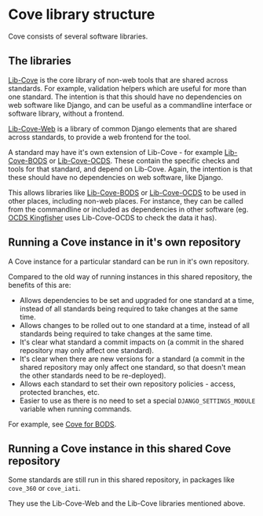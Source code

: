 Cove library structure
======================

Cove consists of several software libraries.

The libraries
-------------

[Lib-Cove](https://github.com/OpenDataServices/lib-cove) is the core library of non-web tools that are shared across standards. For example, validation helpers which are useful for more than one standard. The intention is that this should have no dependencies on web software like Django, and can be useful as a commandline interface or software library, without a frontend.

[Lib-Cove-Web](https://github.com/OpenDataServices/lib-cove-web) is a library of common Django elements that are shared across standards, to provide a web frontend for the tool.

A standard may have it's own extension of Lib-Cove - for example [Lib-Cove-BODS](https://github.com/openownership/lib-cove-bods) or [Lib-Cove-OCDS](https://github.com/open-contracting/lib-cove-ocds). 
These contain the specific checks and tools for that standard, and depend on Lib-Cove. Again, the intention is that these should have no dependencies on web software, like Django.

This allows libraries like [Lib-Cove-BODS](https://github.com/openownership/lib-cove-bods) or [Lib-Cove-OCDS](https://github.com/open-contracting/lib-cove-ocds) to be used in other places, including non-web places. For instance, they can be called from the commandline or included as dependencies in other software (eg. [OCDS Kingfisher](https://github.com/open-contracting/kingfisher) uses Lib-Cove-OCDS to check the data it has).

Running a Cove instance in it's own repository
----------------------------------------------

A Cove instance for a particular standard can be run in it's own repository.

Compared to the old way of running instances in this shared repository, the benefits of this are:

* Allows dependencies to be set and upgraded for one standard at a time, instead of all standards being required to take changes at the same time.
* Allows changes to be rolled out to one standard at a time, instead of all standards being required to take changes at the same time.
* It's clear what standard a commit impacts on (a commit in the shared repository may only affect one standard).
* It's clear when there are new versions for a standard (a commit in the shared repository may only affect one standard, so that doesn't mean the other standards need to be re-deployed).
* Allows each standard to set their own repository policies - access, protected branches, etc.
* Easier to use as there is no need to set a special `DJANGO_SETTINGS_MODULE` variable when running commands.

For example, see [Cove for BODS](https://github.com/openownership/cove-bods).


Running a Cove instance in this shared Cove repository
------------------------------------------------------

Some standards are still run in this shared repository, in packages like `cove_360` or `cove_iati`.

They use the Lib-Cove-Web and the Lib-Cove libraries mentioned above.
